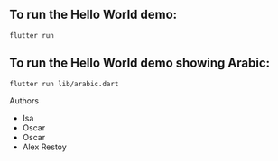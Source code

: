 ## To run the Hello World demo:
```
flutter run
```
## To run the Hello World demo showing Arabic:
```
flutter run lib/arabic.dart
```

Authors

- Isa
- Oscar
- Oscar
- Alex Restoy
